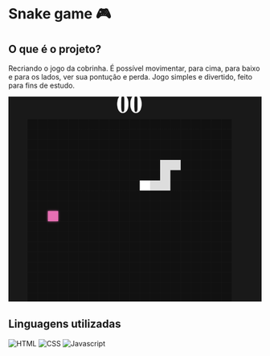# Snake game :video_game:

## O que é o projeto?

Recriando o jogo da cobrinha.
É possível movimentar, para cima, para baixo e para os lados, ver sua pontução e perda.
Jogo simples e divertido, feito para fins de estudo.

<img src="./assets/img/snake.png">

## Linguagens utilizadas

![HTML](https://img.shields.io/badge/HTML-282C34?logo=html5)
![CSS](https://img.shields.io/badge/CSS-282C34?logo=css3&logoColor=1572B6)
![Javascript](https://img.shields.io/badge/Javascript-282C34?style=flat&logo=javascript)
